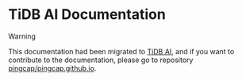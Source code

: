# TiDB AI Documentation

> [!WARNING]
> This documentation had been migrated to [TiDB AI](https://pingcap.github.io/ai), and if you want to contribute to the documentation, please go to repository [pingcap/pingcap.github.io](https://github.com/pingcap/pingcap.github.io).
